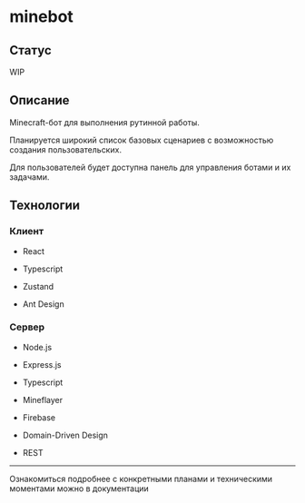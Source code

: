 # minebot

## Статус

WIP

## Описание

Minecraft-бот для выполнения рутинной работы.<br>

Планируется широкий список базовых сценариев с возможностью создания пользовательских.<br>

Для пользователей будет доступна панель для управления ботами и их задачами.

## Технологии

### Клиент

- React

- Typescript

- Zustand

- Ant Design

### Сервер

- Node.js

- Express.js

- Typescript

- Mineflayer

- Firebase

- Domain-Driven Design

- REST

---

Ознакомиться подробнее с конкретными планами и техническими моментами можно в документации
